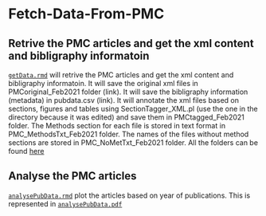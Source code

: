 # Fetch-Data-From-PMC

## Retrive the PMC articles and get the xml content and bibligraphy informatoin
[`getData.rmd`](/blob/main/getData.rmd) will retrive the PMC articles and get the xml content and bibligraphy informatoin.
It will save the original xml files in PMCoriginal_Feb2021 folder (link). It will save the bibligraphy information (metadata) in pubdata.csv (link). It will annotate the xml files based on sections, figures and tables using SectionTagger_XML.pl (use the one in the directory because it was edited) and save them in PMCtagged_Feb2021 folder. The Methods section for each file is stored in text format in PMC_MethodsTxt_Feb2021 folder. The names of the files without method sections are stored in PMC_NoMetTxt_Feb2021 folder. All the folders can be found [here](https://drive.google.com/drive/folders/1YOZm1PZ4ZAJyAqOd4gZ_a2rPRQlG3g8d?usp=sharing)


## Analyse the PMC articles 
[`analysePubData.rmd`](analysePubData.rmd)  plot the articles  based on year of publications. This is represented in 
[`analysePubData.pdf`](analysePubData.pdf)
